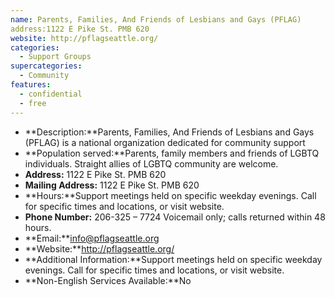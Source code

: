 ```yaml
---
name: Parents, Families, And Friends of Lesbians and Gays (PFLAG) 
address:1122 E Pike St. PMB 620
website: http://pflagseattle.org/
categories:
  - Support Groups
supercategories:
  - Community
features:
  - confidential
  - free
---
```

- **Description:**Parents, Families, And Friends of Lesbians and Gays (PFLAG) is a national organization dedicated for community support
- **Population served:**Parents, family members and friends of LGBTQ individuals. Straight allies of LGBTQ community are welcome.
- **Address:** 1122 E Pike St. PMB 620
- **Mailing Address:** 1122 E Pike St. PMB 620
- **Hours:**Support meetings held on specific weekday evenings. Call for specific times and locations, or visit website.
- **Phone Number:** 206-325 – 7724 Voicemail only; calls returned within 48 hours.
- **Email:**info@pflagseattle.org
- **Website:**http://pflagseattle.org/
- **Additional Information:**Support meetings held on specific weekday evenings. Call for specific times and locations, or visit website.
- **Non-English Services Available:**No
